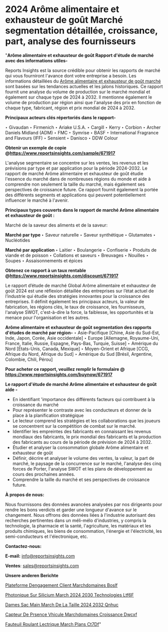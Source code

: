 # 2024 Arôme alimentaire et exhausteur de goût Marché segmentation détaillée, croissance, part, analyse des fournisseurs

"<strong>Arôme alimentaire et exhausteur de goût Rapport d'étude de marché avec des informations utiles-</strong>

Reports Insights est la source crédible pour obtenir les rapports de marché qui vous fourniront l'avance dont votre entreprise a besoin. Les informations détaillées du <a href=https://www.reportsinsights.com/sample/671917>Arôme alimentaire et exhausteur de goût marché</a> sont basées sur les tendances actuelles et les jalons historiques. Ce rapport fournit une analyse du volume de production sur le marché mondial et également sur chaque type de 2024 à 2032. Il mentionne également le volume de production par région ainsi que l'analyse des prix en fonction de chaque type, fabricant, région et prix mondial de 2024 à 2032.

<b>Principaux acteurs clés répertoriés dans le rapport-</b>

‣ Givaudan
‣ Firmenich
‣ Ariake U.S.A.
‣ Cargill
‣ Kerry
‣ Corbion
‣ Archer Daniels Midland (ADM)
‣ FMC
‣ Symrise
‣ BASF
‣ International Fragrance and Flavours (IFF)
‣ Sensient
‣ Danisco
‣ DDW Colour

<strong><b>Obtenir un exemple de copie @</b></strong><a href=https://www.reportsinsights.com/sample/671917><strong><b>https://www.reportsinsights.com/sample/671917</b></strong></a>

L'analyse segmentaire se concentre sur les ventes, les revenus et les prévisions par type et par application pour la période 2024-2032. Le rapport de marché Arôme alimentaire et exhausteur de goût étudie l'essence du marché dans de nombreuses régions du monde et aide à comprendre non seulement la taille du marché, mais également ses perspectives de croissance future. Ce rapport fournit également la portée des différents segments et applications qui peuvent potentiellement influencer le marché à l'avenir.

<strong>Principaux types couverts dans le rapport de marché Arôme alimentaire et exhausteur de goût :</strong>

Marché de la saveur des aliments et de la saveur:

<strong>Marché par type </strong>
‣ Saveur naturelle
‣ Saveur synthétique
‣ Glutamates
‣ Nucléotides

<strong>Marché par application </strong>
‣ Laitier
‣ Boulangerie
‣ Confiserie
‣ Produits de viande et de poisson
‣ Collations et saveurs
‣ Breuvages
‣ Nouilles
‣ Soupes
‣ Assaisonnements et épices

<strong><b>Obtenez ce rapport à un taux rentable @</b></strong><a href=https://www.reportsinsights.com/discount/671917><strong><b>https://www.reportsinsights.com/discount/671917</b></strong></a>

Le rapport d’étude de marché Global Arôme alimentaire et exhausteur de goût 2024 est une réflexion détaillée des entreprises sur l’état actuel de l’industrie qui étudie des stratégies innovantes pour la croissance des entreprises. Il définit également les principaux acteurs, la valeur de fabrication, les régions clés, le taux de croissance, les fournisseurs, l'analyse SWOT, c'est-à-dire la force, la faiblesse, les opportunités et la menace pour l'organisation et les autres.

<strong>Arôme alimentaire et exhausteur de goût segmentation des rapports d'études de marché par région-</strong>
‣ Asie-Pacifique [Chine, Asie du Sud-Est, Inde, Japon, Corée, Asie occidentale]
‣ Europe [Allemagne, Royaume-Uni, France, Italie, Russie, Espagne, Pays-Bas, Turquie, Suisse]
‣ Amérique du Nord [États-Unis, Canada, Mexique]
‣ Moyen-Orient et Afrique [CCG, Afrique du Nord, Afrique du Sud]
‣ Amérique du Sud [Brésil, Argentine, Colombie, Chili, Pérou]

<strong>Pour acheter ce rapport, veuillez remplir le formulaire @   <a href=https://www.reportsinsights.com/buynow/671917>https://www.reportsinsights.com/buynow/671917</a></strong>

<strong>Le rapport d'étude de marché Arôme alimentaire et exhausteur de goût aide -</strong>
<ul>
  <li>En identifiant 'importance des différents facteurs qui contribuent à la croissance du marché</li>
  <li>Pour représenter le contraste avec les conducteurs et donner de la place à la planification stratégique</li>
  <li>Le lecteur comprend les stratégies et les collaborations que les joueurs se concentrent sur la compétition de combat sur le marché.</li>
  <li>Identifier les empreintes des fabricants en connaissant les revenus mondiaux des fabricants, le prix mondial des fabricants et la production des fabricants au cours de la période de prévision de 2024 à 2032.</li>
  <li>Étudier et analyser la consommation globale Arôme alimentaire et exhausteur de goût</li>
  <li>Définir, décrire et analyser le volume des ventes, la valeur, la part de marché, le paysage de la concurrence sur le marché, l'analyse des cinq forces de Porter, l'analyse SWOT et les plans de développement au cours des prochaines années.</li>
  <li>Comprendre la taille du marché et ses perspectives de croissance future.</li>
</ul>
<strong>À propos de nous:</strong>

Nous fournissons des données avancées analysées par nos dirigeants pour rendre les bons verdicts et garder une longueur d'avance sur le changement. Nous offrons des données liées à l'industrie autorisant des recherches pertinentes dans un méli-mélo d'industries, y compris la technologie, la pharmacie et la santé, l'agriculture, les matériaux et les produits chimiques, les biens de consommation, l'énergie et l'électricité, les semi-conducteurs et l'électronique, etc.

<strong>Contactez-nous:</strong>

<strong>E-mail:</strong> <a href=mailto:info@reportsinsights.com>info@reportsinsights.com</a>

<strong>Ventes</strong>: <a href=mailto:sales@reportsinsights.com>sales@reportsinsights.com</a>

<strong>Unsere anderen Berichte</strong>

<a href=https://www.linkedin.com/pulse/plateforme-dengagement-client-march%C3%A9domaines-boslf/>Plateforme Dengagement Client Marchdomaines Boslf</a>

<a href=https://www.linkedin.com/pulse/photonique-sur-silicium-march%C3%A9-2024-2030-technologies-ltf6f/>Photonique Sur Silicium March 2024 2030 Technologies Ltf6F</a>

<a href=https://www.linkedin.com/pulse/dames-sac-%C3%A0-main-march%C3%A9-de-la-taille-2024-2032-qnhuc/>Dames Sac  Main March De La Taille 2024 2032 Qnhuc</a>

<a href=https://www.linkedin.com/pulse/capteur-de-pr%C3%A9sence-v%C3%A9hicule-march%C3%A9domaines-croissance-dwcxf/>Capteur De Prsence Vhicule Marchdomaines Croissance Dwcxf</a>

<a href=https://www.linkedin.com/pulse/fauteuil-roulant-%C3%A9lectrique-march%C3%A9-plans-ct7df/>Fauteuil Roulant Lectrique March Plans Ct7Df</a>"
